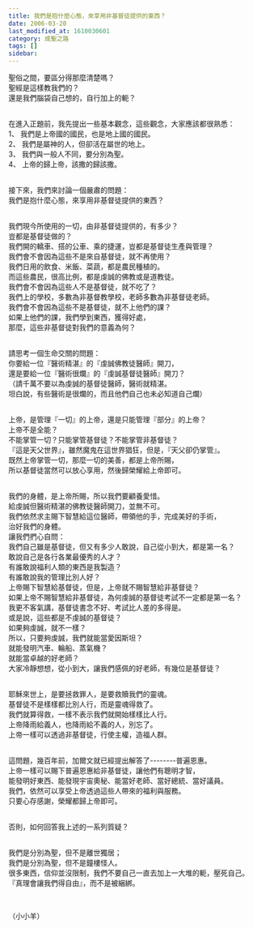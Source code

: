 ```yaml
---
title: 我們是抱什麼心態，來享用非基督徒提供的東西？
date: 2006-03-20
last_modified_at: 1610030601
category: 成聖之路
tags: []
sidebar: 
---
```


<p>聖俗之間，要區分得那麼清楚嗎？<br/>
聖經是這樣教我們的？<br/>
還是我們腦袋自己想的，自行加上的軛？</p>
<p><br/>
在進入正題前，我先提出一些基本觀念，這些觀念，大家應該都很熟悉：<br/>
1、 我們是上帝國的國民，也是地上國的國民。<br/>
2、 我們是屬神的人，但卻活在屬世的地上。<br/>
3、 我們與一般人不同，要分別為聖。<br/>
4、 上帝的歸上帝，該撒的歸該撒。</p>
<p><br/>
接下來，我們來討論一個嚴肅的問題：<br/>
我們是抱什麼心態，來享用非基督徒提供的東西？</p>
<p><br/>
我們現今所使用的一切，由非基督徒提供的，有多少？<br/>
豈都是基督徒做的？<br/>
我們開的轎車、搭的公車、乘的捷運，豈都是基督徒生產與管理？<br/>
我們會不會因為這些不是來自基督徒，就不再使用？<br/>
我們日用的飲食、米飯、菜蔬，都是農民種植的。<br/>
而這些農民，很高比例，都是虔誠的佛教或是道教徒。<br/>
我們會不會因為這些人不是基督徒，就不吃了？<br/>
我們上的學校，多數為非基督教學校，老師多數為非基督徒老師。<br/>
我們會不會因為這些不是基督徒，就不上他們的課？<br/>
如果上他們的課，我們學到東西，獲得好處，<br/>
那麼，這些非基督徒對我們的意義為何？</p>
<p><br/>
請思考一個生命交關的問題：<br/>
你要給一位『醫術精湛』的『虔誠佛教徒醫師』開刀，<br/>
還是要給一位『醫術很爛』的『虔誠基督徒醫師』開刀？<br/>
（請千萬不要以為虔誠的基督徒醫師，醫術就精湛。<br/>
坦白說，有些醫術是很爛的，而且他們自己也未必知道自己爛）</p>
<p><br/>
上帝，是管理『一切』的上帝，還是只能管理『部分』的上帝？<br/>
上帝不是全能？<br/>
不能掌管一切？只能掌管基督徒？不能掌管非基督徒？<br/>
『這是天父世界』，雖然魔鬼在這世界猖狂，但是，『天父卻仍掌管』。<br/>
既然上帝掌管一切，那麼一切的美善，都是上帝所賜，<br/>
所以基督徒當然可以放心享用，然後歸榮耀給上帝即可。</p>
<p><br/>
我們的身體，是上帝所賜，所以我們要顧養愛惜。<br/>
給虔誠但醫術精湛的佛教徒醫師開刀，並無不可。<br/>
我們依然求主賜下智慧給這位醫師，帶領他的手，完成美好的手術，<br/>
治好我們的身體。<br/>
讓我們捫心自問：<br/>
我們自己雖是基督徒，但又有多少人敢說，自己從小到大，都是第一名？<br/>
敢說自己是各行各業最優秀的人才？<br/>
有誰敢說福利人類的東西是我製造？<br/>
有誰敢說我的管理比別人好？<br/>
上帝賜下智慧給基督徒，但是，上帝就不賜智慧給非基督徒？<br/>
如果上帝不賜智慧給非基督徒，為何虔誠的基督徒考試不一定都是第一名？<br/>
我更不客氣講，基督徒書念不好、考試比人差的多得是。<br/>
或是說，這些都是不虔誠的基督徒？<br/>
如果夠虔誠，就不一樣？<br/>
所以，只要夠虔誠，我們就能當愛因斯坦？<br/>
就能發明汽車、輪船、蒸氣機？<br/>
就能當卓越的好老師？<br/>
大家冷靜想想，從小到大，讓我們感佩的好老師，有幾位是基督徒？</p>
<p><br/>
耶穌來世上，是要拯救罪人，是要救贖我們的靈魂。<br/>
基督徒不是樣樣都比別人行，而是靈魂得救了。<br/>
我們就算得救，一樣不表示我們就開始樣樣比人行。<br/>
上帝降雨給義人，也降雨給不義的人，別忘了。<br/>
上帝一樣可以透過非基督徒，行使主權，造福人群。</p>
<p><br/>
這問題，幾百年前，加爾文就已經提出解答了--------普遍恩惠。<br/>
上帝一樣可以賜下普遍恩惠給非基督徒，讓他們有聰明才智，<br/>
能發明好東西、能發現宇宙奧秘、能當好老師、當好總統、當好議員。<br/>
我們，依然可以享受上帝透過這些人帶來的福利與服務。<br/>
只要心存感謝，榮耀都歸上帝即可。</p>
<p><br/>
否則，如何回答我上述的一系列質疑？</p>
<p><br/>
我們是分別為聖，但不是離世獨居；<br/>
我們是分別為聖，但不是鐘樓怪人。<br/>
很多東西，信仰並沒限制，我們不要自己一直去加上一大堆的軛，壓死自己。<br/>
『真理會讓我們得自由』，而不是被綑綁。</p>
<p> </p>
<p>（小小羊）</p>
